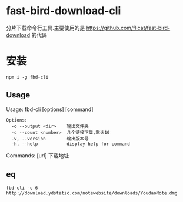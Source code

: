# fast-bird-download-cli
分片下载命令行工具.主要使用的是 https://github.com/flicat/fast-bird-download 的代码

# 安装
```shell
npm i -g fbd-cli
```

Usage
-----

Usage: fbd-cli [options] [command]
```
Options:
  -o --output <dir>    输出文件夹
  -c --count <number>  几个链接下载,默认10
  -v, --version        输出版本号
  -h, --help           display help for command
```
Commands:
  [url]                下载地址


eq
-----
```shell
fbd-cli -c 6 http://download.ydstatic.com/notewebsite/downloads/YoudaoNote.dmg
```